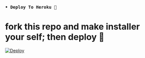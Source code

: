 ### `• Deploy To Heroku 🚀`

# fork this repo and make installer your self; then deploy 🔩️
[![Deploy](https://www.herokucdn.com/deploy/button.svg)](https://heroku.com/deploy?template=https://github.com/tharut/temp_bot_12/edit/v.1/README.md)
